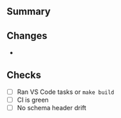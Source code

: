 ## Summary

## Changes
-

## Checks
- [ ] Ran VS Code tasks or `make build`
- [ ] CI is green
- [ ] No schema header drift